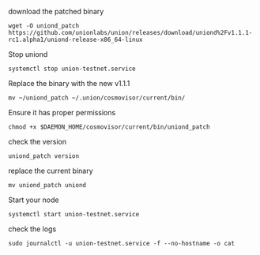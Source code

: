 download the patched binary
```
wget -O uniond_patch https://github.com/unionlabs/union/releases/download/uniond%2Fv1.1.1-rc1.alpha1/uniond-release-x86_64-linux 
```
Stop uniond
```
systemctl stop union-testnet.service
```
Replace the binary with the new v1.1.1
```
mv ~/uniond_patch ~/.union/cosmovisor/current/bin/
```
Ensure it has proper permissions
```
chmod +x $DAEMON_HOME/cosmovisor/current/bin/uniond_patch
```
check the version
```
uniond_patch version
```
replace the current binary
```
mv uniond_patch uniond
```
Start your node
```
systemctl start union-testnet.service
```
check the logs
```
sudo journalctl -u union-testnet.service -f --no-hostname -o cat
```
